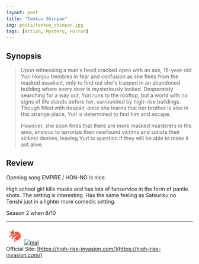 ```yaml
---
layout: post
title: "Tenkuu Shinpan"
img: posts/tenkuu_shinpan.jpg 
tags: [Action, Mystery, Horror]
---
```


## Synopsis
>Upon witnessing a man's head cracked open with an axe, 16-year-old Yuri Honjou trembles in fear and confusion as she flees from the masked assailant, only to find out she's trapped in an abandoned building where every door is mysteriously locked. Desperately searching for a way out, Yuri runs to the rooftop, but a world with no signs of life stands before her, surrounded by high-rise buildings. Though filled with despair, once she learns that her brother is also in this strange place, Yuri is determined to find him and escape.
>
>However, she soon finds that there are more masked murderers in the area, anxious to terrorize their newfound victims and satiate their sickest desires, leaving Yuri to question if they will be able to make it out alive.

## Review
Opening song EMPiRE / HON-NO is nice.

High school girl kills masks and has lots of fanservice in the form of pantie shots. The setting is interesting. Has the same feeling as Satsuriku no Tenshi just in a lighter more comedic setting.
   
Season 2 when 8/10

---

[![kitsu](..\assets\img\kitsu.png)](https://kitsu.io/anime/tenkuu-shinpan)[![mal](..\assets\img\mal.ico)](https://myanimelist.net/anime/43690/Tenkuu_Shinpan)  
Official Site: [https://high-rise-invasion.com/](https://high-rise-invasion.com/)  